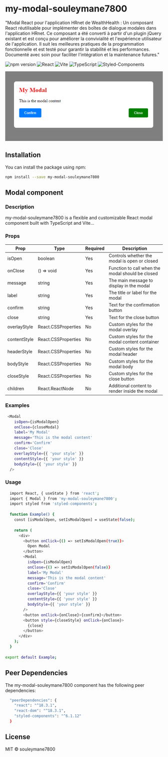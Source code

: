 # my-modal-souleymane7800

"Modal React pour l'application HRnet de WealthHealth : Un composant React réutilisable pour implémenter des boîtes de dialogue modales dans l'application HRnet. Ce composant a été converti à partir d'un plugin jQuery existant et est conçu pour améliorer la convivialité et l'expérience utilisateur de l'application. Il suit les meilleures pratiques de la programmation fonctionnelle et est testé pour garantir la stabilité et les performances. Documenté avec soin pour faciliter l'intégration et la maintenance futures."

![npm version](https://img.shields.io/badge/npm-1.8.0-blue.svg) ![React](https://img.shields.io/badge/React-18.3.1-blue?logo=react) ![Vite](https://img.shields.io/badge/Vite-5.3.4-646CFF?logo=vite) ![TypeScript](https://img.shields.io/badge/TypeScript-5.2.2-blue?logo=typescript) ![Styled-Components](https://img.shields.io/badge/styled--components-6.0.0-pink?logo=styled-components)

![Example](./example.PNG)

## Installation

You can install the package using npm:

```bash
npm install --save my-modal-souleymane7800
```

## Modal component

### Description

my-modal-souleymane7800 is a flexible and customizable React modal component built with TypeScript and Vite...

### Props

| Prop         | Type                | Required | Description                                      |
| ------------ | ------------------- | -------- | ------------------------------------------------ |
| isOpen       | boolean             | Yes      | Controls whether the modal is open or closed     |
| onClose      | () => void          | Yes      | Function to call when the modal should be closed |
| message      | string              | Yes      | The main message to display in the modal         |
| label        | string              | Yes      | The title or label for the modal                 |
| confirm      | string              | Yes      | Text for the confirmation button                 |
| close        | string              | Yes      | Text for the close button                        |
| overlayStyle | React.CSSProperties | No       | Custom styles for the modal overlay              |
| contentStyle | React.CSSProperties | No       | Custom styles for the modal content container    |
| headerStyle  | React.CSSProperties | No       | Custom styles for the modal header               |
| bodyStyle    | React.CSSProperties | No       | Custom styles for the modal body                 |
| closeStyle   | React.CSSProperties | No       | Custom styles for the close button               |
| children     | React.ReactNode     | No       | Additional content to render inside the modal    |

### Examples

```bash
 <Modal
    isOpen={isModalOpen}
    onClose={closeModal}
    label='My Modal'
    message='This is the modal content'
    confirm='Confirm'
    close='Close'
    overlayStyle={{ 'your style' }}
    contentStyle={{ 'your style' }}
    bodyStyle={{ 'your style' }}
  />
```

### Usage

```bash
  import React, { useState } from 'react';
  import { Modal } from 'my-modal-souleymane7800';
  import styled from 'styled-components';

  function Example() {
    const [isModalOpen, setIsModalOpen] = useState(false);

    return (
      <div>
        <button onClick={() => setIsModalOpen(true)}>
          Open Modal
        </button>
        <Modal
          isOpen={isModalOpen}
          onClose={() => setIsModalOpen(false)}
          label='My Modal'
          message='This is the modal content'
          confirm='Confirm'
          close='Close'
          overlayStyle={{ 'your style' }}
          contentStyle={{ 'your style' }}
          bodyStyle={{ 'your style' }}
        />
        <button onClick={onClose}>{confirm}</button>
        <button style={closeStyle} onClick={onClose}>
          {close}
        </button>
      </div>
    );
  }

export default Example;
```

## Peer Dependencies

The my-modal-souleymane7800 component has the following peer dependencies:

```bash
  "peerDependencies": {
    "react": "^18.3.1",
    "react-dom": "^18.3.1",
    "styled-components": "^6.1.12"
  }
```

## License

MIT © souleymane7800
